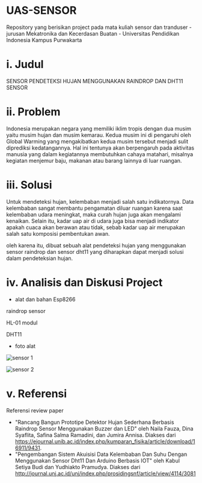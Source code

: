 # UAS-SENSOR
Repository yang berisikan project pada mata kuliah sensor dan tranduser - jurusan Mekatronika dan Kecerdasan Buatan - Universitas Pendidikan Indonesia Kampus Purwakarta

# i. Judul
SENSOR PENDETEKSI HUJAN MENGGUNAKAN RAINDROP DAN DHT11 SENSOR

# ii. Problem 
Indonesia merupakan negara yang memiliki iklim tropis dengan dua musim yaitu musim hujan dan musim kemarau. Kedua musim ini di pengaruhi oleh Global Warming yang mengakibatkan kedua musim tersebut menjadi sulit diprediksi kedatangannya. Hal ini tentunya akan berpengaruh pada aktivitas manusia yang dalam kegiatannya membutuhkan cahaya matahari, misalnya kegiatan menjemur baju, makanan atau barang lainnya di luar ruangan. 

# iii. Solusi
Untuk mendeteksi hujan, kelembaban menjadi salah satu indikatornya. Data kelembaban sangat membantu pengamatan  diluar  ruangan karena  saat  kelembaban  udara  meningkat,  maka  curah  hujan  juga  akan  mengalami  kenaikan.  Selain  itu,  kadar  uap  air  di  udara  juga  bisa  menjadi  indikator  apakah  cuaca  akan  berawan  atau  tidak, sebab  kadar  uap  air  merupakan  salah  satu  komposisi  pembentukan  awan.  

oleh karena itu, dibuat sebuah alat pendeteksi hujan yang menggunakan sensor raindrop dan sensor dht11 yang diharapkan dapat menjadi solusi dalam pendeteksian hujan.  

# iv. Analisis dan Diskusi Project 
- alat dan bahan
Esp8266

raindrop sensor

HL-01 modul

DHT11

- foto alat 

![sensor 1](https://user-images.githubusercontent.com/92429478/173230333-31d6d82c-4fc6-4d17-b0ea-44e08f2d378c.jpeg)

![sensor 2](https://user-images.githubusercontent.com/92429478/173230403-473f5198-f7be-4adf-84bd-93e137b81d32.jpeg)




# v. Referensi
Referensi review paper 

- "Rancang Bangun Prototipe Detektor Hujan Sederhana Berbasis Raindrop Sensor Menggunakan Buzzer dan LED" oleh Naila Fauza, Dina Syaflita, Safina Salma Ramadini, dan Jumira Annisa. Diakses dari https://ejournal.unib.ac.id/index.php/kumparan_fisika/article/download/16911/9431.
- "Pengembangan Sistem Akuisisi Data Kelembaban Dan Suhu Dengan Menggunakan Sensor Dht11 Dan Arduino Berbasis IOT" oleh Kabul Setiya Budi dan Yudhiakto Pramudya. Diakses dari http://journal.unj.ac.id/unj/index.php/prosidingsnf/article/view/4114/3081

